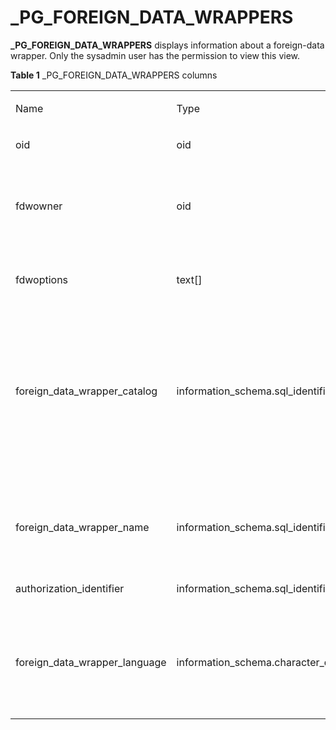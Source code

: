 # \_PG\_FOREIGN\_DATA\_WRAPPERS<a name="EN-US_TOPIC_0310260667"></a>

**\_PG\_FOREIGN\_DATA\_WRAPPERS**  displays information about a foreign-data wrapper. Only the sysadmin user has the permission to view this view.

**Table  1**  \_PG\_FOREIGN\_DATA\_WRAPPERS columns

<a name="table1011513101687"></a>
<table><tbody><tr id="row201685101086"><td class="cellrowborder" valign="top" width="29.452945294529453%"><p id="p7168210483"><a name="p7168210483"></a><a name="p7168210483"></a>Name</p>
</td>
<td class="cellrowborder" valign="top" width="31.41314131413141%"><p id="p1816817101585"><a name="p1816817101585"></a><a name="p1816817101585"></a>Type</p>
</td>
<td class="cellrowborder" valign="top" width="39.13391339133913%"><p id="p111687101286"><a name="p111687101286"></a><a name="p111687101286"></a>Description</p>
</td>
</tr>
<tr id="row81692010682"><td class="cellrowborder" valign="top" width="29.452945294529453%"><p id="p151851333151813"><a name="p151851333151813"></a><a name="p151851333151813"></a>oid</p>
</td>
<td class="cellrowborder" valign="top" width="31.41314131413141%"><p id="p3182153331820"><a name="p3182153331820"></a><a name="p3182153331820"></a>oid</p>
</td>
<td class="cellrowborder" valign="top" width="39.13391339133913%"><p id="p12181633181818"><a name="p12181633181818"></a><a name="p12181633181818"></a>OID of the foreign-data wrapper</p>
</td>
</tr>
<tr id="row413211712177"><td class="cellrowborder" valign="top" width="29.452945294529453%"><p id="p1117973381818"><a name="p1117973381818"></a><a name="p1117973381818"></a>fdwowner</p>
</td>
<td class="cellrowborder" valign="top" width="31.41314131413141%"><p id="p71771233131813"><a name="p71771233131813"></a><a name="p71771233131813"></a>oid</p>
</td>
<td class="cellrowborder" valign="top" width="39.13391339133913%"><p id="p1617613371814"><a name="p1617613371814"></a><a name="p1617613371814"></a>OID of the owner of the foreign-data wrapper</p>
</td>
</tr>
<tr id="row201063118176"><td class="cellrowborder" valign="top" width="29.452945294529453%"><p id="p171743335182"><a name="p171743335182"></a><a name="p171743335182"></a>fdwoptions</p>
</td>
<td class="cellrowborder" valign="top" width="31.41314131413141%"><p id="p71723339188"><a name="p71723339188"></a><a name="p71723339188"></a>text[]</p>
</td>
<td class="cellrowborder" valign="top" width="39.13391339133913%"><p id="p58517208219"><a name="p58517208219"></a><a name="p58517208219"></a>Foreign-data wrapper specific option, expressed in a string in the format of <em id="i17133131815224"><a name="i17133131815224"></a><a name="i17133131815224"></a>keyword</em><strong id="b81681215226"><a name="b81681215226"></a><a name="b81681215226"></a>=</strong><em id="i718102452210"><a name="i718102452210"></a><a name="i718102452210"></a>value</em></p>
</td>
</tr>
<tr id="row3696121410172"><td class="cellrowborder" valign="top" width="29.452945294529453%"><p id="p9169173311813"><a name="p9169173311813"></a><a name="p9169173311813"></a>foreign_data_wrapper_catalog</p>
</td>
<td class="cellrowborder" valign="top" width="31.41314131413141%"><p id="p1616633315187"><a name="p1616633315187"></a><a name="p1616633315187"></a>information_schema.sql_identifier</p>
</td>
<td class="cellrowborder" valign="top" width="39.13391339133913%"><p id="p6165533191819"><a name="p6165533191819"></a><a name="p6165533191819"></a>Name of the database where the foreign-data wrapper is located (always the current database)</p>
</td>
</tr>
<tr id="row0654102510108"><td class="cellrowborder" valign="top" width="29.452945294529453%"><p id="p616313320185"><a name="p616313320185"></a><a name="p616313320185"></a>foreign_data_wrapper_name</p>
</td>
<td class="cellrowborder" valign="top" width="31.41314131413141%"><p id="p2161133361814"><a name="p2161133361814"></a><a name="p2161133361814"></a>information_schema.sql_identifier</p>
</td>
<td class="cellrowborder" valign="top" width="39.13391339133913%"><p id="p14160733141818"><a name="p14160733141818"></a><a name="p14160733141818"></a>Name of the foreign-data wrapper</p>
</td>
</tr>
<tr id="row113297295101"><td class="cellrowborder" valign="top" width="29.452945294529453%"><p id="p161581133141813"><a name="p161581133141813"></a><a name="p161581133141813"></a>authorization_identifier</p>
</td>
<td class="cellrowborder" valign="top" width="31.41314131413141%"><p id="p1015614335183"><a name="p1015614335183"></a><a name="p1015614335183"></a>information_schema.sql_identifier</p>
</td>
<td class="cellrowborder" valign="top" width="39.13391339133913%"><p id="p11687168142613"><a name="p11687168142613"></a><a name="p11687168142613"></a>Role of the owner of the foreign-data wrapper</p>
</td>
</tr>
<tr id="row1914143861019"><td class="cellrowborder" valign="top" width="29.452945294529453%"><p id="p13151163321817"><a name="p13151163321817"></a><a name="p13151163321817"></a>foreign_data_wrapper_language</p>
</td>
<td class="cellrowborder" valign="top" width="31.41314131413141%"><p id="p7150173321812"><a name="p7150173321812"></a><a name="p7150173321812"></a>information_schema.character_data</p>
</td>
<td class="cellrowborder" valign="top" width="39.13391339133913%"><p id="p171483338181"><a name="p171483338181"></a><a name="p171483338181"></a>Programming language of the foreign-data wrapper</p>
</td>
</tr>
</tbody>
</table>


